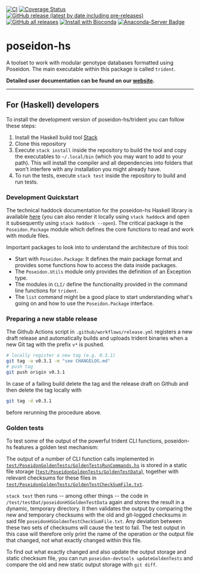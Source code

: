 [![CI](https://github.com/poseidon-framework/poseidon-hs/actions/workflows/main.yml/badge.svg?branch=master)](https://github.com/poseidon-framework/poseidon-hs/actions/workflows/main.yml)
[![Coverage Status](https://img.shields.io/codecov/c/github/poseidon-framework/poseidon-hs/master.svg)](https://codecov.io/github/poseidon-framework/poseidon-hs?branch=master)
[![GitHub release (latest by date including pre-releases)](https://img.shields.io/github/v/release/poseidon-framework/poseidon-hs?include_prereleases) ![GitHub all releases](https://img.shields.io/github/downloads/poseidon-framework/poseidon-hs/total)](https://github.com/poseidon-framework/poseidon-hs/releases)
[![Install with Bioconda](https://anaconda.org/bioconda/poseidon-trident/badges/version.svg)](https://anaconda.org/bioconda/poseidon-trident) [![Anaconda-Server Badge](https://anaconda.org/bioconda/poseidon-trident/badges/downloads.svg)](https://anaconda.org/bioconda/poseidon-trident)

# poseidon-hs
A toolset to work with modular genotype databases formatted using Poseidon. The main executable within this package is called `trident`.

**Detailed user documentation can be found on our [website](https://poseidon-framework.github.io/#/trident).**

***

## For (Haskell) developers

To install the development version of poseidon-hs/trident you can follow these steps:

1. Install the Haskell build tool [Stack](https://docs.haskellstack.org/en/stable/README/)
2. Clone this repository
3. Execute `stack install` inside the repository to build the tool and copy the executables to `~/.local/bin` (which you may want to add to your path). This will install the compiler and all dependencies into folders that won't interfere with any installation you might already have.
4. To run the tests, execute `stack test` inside the repository to build and run tests.

### Development Quickstart

The technical haddock documentation for the poseidon-hs Haskell library is available [here](https://poseidon-framework.github.io/poseidon-hs/index.html) (you can also render it locally using `stack haddock` and open it subsequently using `stack haddock --open`). The critical package is the `Poseidon.Package` module which defines the core functions to read and work with module files.

Important packages to look into to understand the architecture of this tool:

* Start with `Poseidon.Package`: It defines the main package format and provides some functions how to access the data inside packages.
* The `Poseidon.Utils` module only provides the definition of an Exception type.
* The modules in `CLI/` define the functionality provided in the command line functions for `trident`.
* The `list` command might be a good place to start understanding what's going on and how to use the `Poseidon.Package` interface.

### Preparing a new stable release

The Github Actions script in `.github/workflows/release.yml` registers a new draft release and automatically builds and uploads trident binaries when a new Git tag with the prefix `v*` is pushed. 

```bash
# locally register a new tag (e.g. 0.3.1)
git tag -a v0.3.1 -m "see CHANGELOG.md"
# push tag
git push origin v0.3.1
```

In case of a failing build delete the tag and the release draft on Github and then delete the tag locally with

```bash
git tag -d v0.3.1
```

before rerunning the procedure above.

### Golden tests

To test some of the output of the powerful trident CLI functions, poseidon-hs features a golden test mechanism:

The output of a number of CLI function calls implemented in [`test/PoseidonGoldenTests/GoldenTestsRunCommands.hs`](test/PoseidonGoldenTests/GoldenTestsRunCommands.hs) is stored in a static file storage ([`test/PoseidonGoldenTests/GoldenTestData`](test/PoseidonGoldenTests/GoldenTestData)), together with relevant checksums for these files in [`test/PoseidonGoldenTests/GoldenTestCheckSumFile.txt`](test/PoseidonGoldenTests/GoldenTestCheckSumFile.txt). 

`stack test` then runs -- among other things -- the code in `/test/testDat/poseidonHSGoldenTestData` again and stores the result in a dynamic, temporary directory. It then validates the output by comparing the new and temporary checksums with the old and git-logged checksums in said file `poseidonHSGoldenTestCheckSumFile.txt`. Any deviation between these two sets of checksums will cause the test to fail. The test output in this case will therefore only print the name of the operation or the output file that changed, not what exactly changed within this file. 

To find out what exactly changed and also update the output storage and static checksum file, you can run `poseidon-devtools updateGoldenTests` and compare the old and new static output storage with `git diff`.
